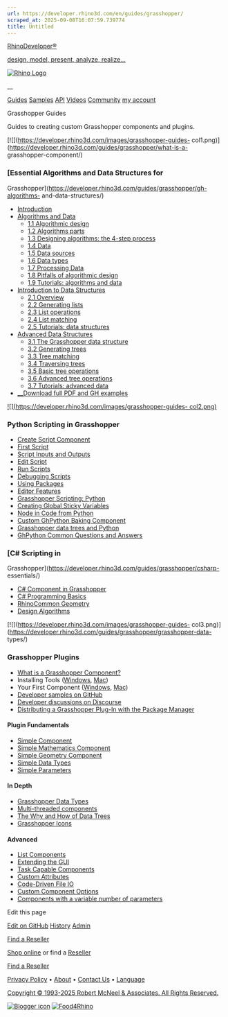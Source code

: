 ```yaml
---
url: https://developer.rhino3d.com/en/guides/grasshopper/
scraped_at: 2025-09-08T16:07:59.739774
title: Untitled
---
```


[RhinoDeveloper®](/)

[design, model, present, analyze, realize...](/)

[![Rhino Logo](https://developer.rhino3d.com/images/rhinodevlogo.png)](/)

__

[Guides](https://developer.rhino3d.com/guides)
[Samples](https://developer.rhino3d.com/samples)
[API](https://developer.rhino3d.com/api)
[Videos](https://developer.rhino3d.com/videos)
[Community](https://discourse.mcneel.com/c/rhino-developer) [my account
](https://www.rhino3d.com/my-account/ "Manage your account, licenses, and
teams")

Grasshopper Guides

Guides to creating custom Grasshopper components and plugins.

[![](https://developer.rhino3d.com/images/grasshopper-guides-
col1.png)](https://developer.rhino3d.com/guides/grasshopper/what-is-a-
grasshopper-component/)

### [Essential Algorithms and Data Structures for
Grasshopper](https://developer.rhino3d.com/guides/grasshopper/gh-algorithms-
and-data-structures/)

  * [Introduction](https://developer.rhino3d.com/guides/grasshopper/gh-algorithms-and-data-structures/)
  * [Algorithms and Data](https://developer.rhino3d.com/guides/grasshopper/gh-algorithms-and-data-structures/algorithms-data/)
    * [1.1 Algorithmic design](https://developer.rhino3d.com/guides/grasshopper/gh-algorithms-and-data-structures/algorithms-data/#11-algorithmic-design)
    * [1.2 Algorithms parts](https://developer.rhino3d.com/guides/grasshopper/gh-algorithms-and-data-structures/algorithms-data/#12-algorithms-parts)
    * [1.3 Designing algorithms: the 4-step process](https://developer.rhino3d.com/guides/grasshopper/gh-algorithms-and-data-structures/algorithms-data/#13-designing-algorithms-the-4-step-process)
    * [1.4 Data](https://developer.rhino3d.com/guides/grasshopper/gh-algorithms-and-data-structures/algorithms-data/#14-data)
    * [1.5 Data sources](https://developer.rhino3d.com/guides/grasshopper/gh-algorithms-and-data-structures/algorithms-data/#15-data-sources)
    * [1.6 Data types](https://developer.rhino3d.com/guides/grasshopper/gh-algorithms-and-data-structures/algorithms-data/#16-data-types)
    * [1.7 Processing Data](https://developer.rhino3d.com/guides/grasshopper/gh-algorithms-and-data-structures/algorithms-data/#17-processing-data)
    * [1.8 Pitfalls of algorithmic design](https://developer.rhino3d.com/guides/grasshopper/gh-algorithms-and-data-structures/algorithms-data/#18-pitfalls-of-algorithmic-design)
    * [1.9 Tutorials: algorithms and data](https://developer.rhino3d.com/guides/grasshopper/gh-algorithms-and-data-structures/algorithms-data/#19-tutorials-algorithms-and-data)
  * [Introduction to Data Structures](https://developer.rhino3d.com/guides/grasshopper/gh-algorithms-and-data-structures/data-structures/)
    * [2.1 Overview](https://developer.rhino3d.com/guides/grasshopper/gh-algorithms-and-data-structures/data-structures/#21-overview)
    * [2.2 Generating lists](https://developer.rhino3d.com/guides/grasshopper/gh-algorithms-and-data-structures/data-structures/#22-generating-lists)
    * [2.3 List operations](https://developer.rhino3d.com/guides/grasshopper/gh-algorithms-and-data-structures/data-structures/#23-list-operations)
    * [2.4 List matching](https://developer.rhino3d.com/guides/grasshopper/gh-algorithms-and-data-structures/data-structures/#24-list-matching)
    * [2.5 Tutorials: data structures](https://developer.rhino3d.com/guides/grasshopper/gh-algorithms-and-data-structures/data-structures/#25-tutorials-data-structures)
  * [Advanced Data Structures](https://developer.rhino3d.com/guides/grasshopper/gh-algorithms-and-data-structures/advanced-data-structures/)
    * [3.1 The Grasshopper data structure](https://developer.rhino3d.com/guides/grasshopper/gh-algorithms-and-data-structures/advanced-data-structures/#31-the-grasshopper-data-structure)
    * [3.2 Generating trees](https://developer.rhino3d.com/guides/grasshopper/gh-algorithms-and-data-structures/advanced-data-structures/#32-generating-trees)
    * [3.3 Tree matching](https://developer.rhino3d.com/guides/grasshopper/gh-algorithms-and-data-structures/advanced-data-structures/#33-tree-matching)
    * [3.4 Traversing trees](https://developer.rhino3d.com/guides/grasshopper/gh-algorithms-and-data-structures/advanced-data-structures/#34-traversing-trees)
    * [3.5 Basic tree operations](https://developer.rhino3d.com/guides/grasshopper/gh-algorithms-and-data-structures/advanced-data-structures/#35-basic-tree-operations)
    * [3.6 Advanced tree operations](https://developer.rhino3d.com/guides/grasshopper/gh-algorithms-and-data-structures/advanced-data-structures/#36-advanced-tree-operations)
    * [3.7 Tutorials: advanced data ](https://developer.rhino3d.com/guides/grasshopper/gh-algorithms-and-data-structures/advanced-data-structures/#37-tutorials-advanced-data-structures)
  * [__](https://www.rhino3d.com/download/rhino/6.0/essential-algorithms/)[Download full PDF and GH examples](https://www.rhino3d.com/download/rhino/6.0/essential-algorithms/)

[![](https://developer.rhino3d.com/images/grasshopper-guides-
col2.png)](https://developer.rhino3d.com/guides/grasshopper/simple-component/)

### Python Scripting in Grasshopper

  * [Create Script Component](https://developer.rhino3d.com/guides/scripting/scripting-component/#script-component)
  * [First Script](https://developer.rhino3d.com/guides/scripting/scripting-component/#first-script)
  * [Script Inputs and Outputs](https://developer.rhino3d.com/guides/scripting/scripting-component/#script-inputs-and-outputs)
  * [Edit Script](https://developer.rhino3d.com/guides/scripting/scripting-component/#edit-script)
  * [Run Scripts](https://developer.rhino3d.com/guides/scripting/scripting-component/#debugging-scripts)
  * [Debugging Scripts](https://developer.rhino3d.com/guides/scripting/scripting-component/#debugging-scripts)
  * [Using Packages](https://developer.rhino3d.com/guides/scripting/scripting-component/#using-packages)
  * [Editor Features](https://developer.rhino3d.com/guides/scripting/scripting-component/#editor-features)
  * [Grasshopper Scripting: Python](https://developer.rhino3d.com/guides/scripting/scripting-gh-python/)
  * [Creating Global Sticky Variables](https://developer.rhino3d.com/guides/rhinopython/ghpython-global-sticky/)
  * [Node in Code from Python](https://developer.rhino3d.com/guides/rhinopython/ghpython-call-components/)
  * [Custom GhPython Baking Component](https://developer.rhino3d.com/guides/rhinopython/ghpython-bake/)
  * [Grasshopper data trees and Python](https://developer.rhino3d.com/guides/rhinopython/grasshopper-datatrees-and-python/)
  * [GhPython Common Questions and Answers](https://developer.rhino3d.com/guides/rhinopython/ghpython-question-answer/)

### [C# Scripting in
Grasshopper](https://developer.rhino3d.com/guides/grasshopper/csharp-
essentials/)

  * [C# Component in Grasshopper](https://developer.rhino3d.com/guides/grasshopper/csharp-essentials/1-grasshopper-csharp-component/#21-introduction)
  * [C# Programming Basics](https://developer.rhino3d.com/guides/grasshopper/csharp-essentials/2-csharp-basics/)
  * [RhinoCommon Geometry](https://developer.rhino3d.com/guides/grasshopper/csharp-essentials/3-rhinocommon-geometry/)
  * [Design Algorithms](https://developer.rhino3d.com/guides/grasshopper/csharp-essentials/4-design-algorithms/)

[![](https://developer.rhino3d.com/images/grasshopper-guides-
col3.png)](https://developer.rhino3d.com/guides/grasshopper/grasshopper-data-
types/)

### Grasshopper Plugins

  * [What is a Grasshopper Component?](https://developer.rhino3d.com/guides/grasshopper/what-is-a-grasshopper-component/)
  * Installing Tools ([Windows](https://developer.rhino3d.com/guides/grasshopper/installing-tools-windows/), [Mac](https://developer.rhino3d.com/guides/grasshopper/installing-tools-mac/))
  * Your First Component ([Windows](https://developer.rhino3d.com/guides/grasshopper/your-first-component-windows/), [Mac](https://developer.rhino3d.com/guides/grasshopper/your-first-component-mac/))
  * [Developer samples on GitHub](https://github.com/mcneel/rhino-developer-samples)
  * [Developer discussions on Discourse](https://discourse.mcneel.com/c/grasshopper-developer)
  * [Distributing a Grasshopper Plug-In with the Package Manager](https://developer.rhino3d.com/guides/yak/creating-a-grasshopper-plugin-package/)

#### Plugin Fundamentals

  * [Simple Component](https://developer.rhino3d.com/guides/grasshopper/simple-component/ "This guide gives an exhaustive, step by step explanation of how to build a simple Grasshopper component.")
  * [Simple Mathematics Component](https://developer.rhino3d.com/guides/grasshopper/simple-mathematics-component/ "This guide contains a brief example of a component that deals with some simple mathematics and multiple input and output parameters.")
  * [Simple Geometry Component](https://developer.rhino3d.com/guides/grasshopper/simple-geometry-component/ "This guide demonstrates how to use some of the simpler geometry types and classes in RhinoCommon & Grasshopper.")
  * [Simple Data Types](https://developer.rhino3d.com/guides/grasshopper/simple-data-types/ "This guide discusses how Grasshopper deals with data items and types.")
  * [Simple Parameters](https://developer.rhino3d.com/guides/grasshopper/simple-parameters/ "This guide covers parameters; what they are, what they're for, what they can and cannot do.")

#### In Depth

  * [Grasshopper Data Types](https://developer.rhino3d.com/guides/grasshopper/grasshopper-data-types/ "This guide covers the basic data types that Grasshopper deals with.")
  * [Multi-threaded components](https://developer.rhino3d.com/guides/grasshopper/multi-treaded-components/ "A guide to parallel computing in Grasshopper")
  * [The Why and How of Data Trees](https://developer.rhino3d.com/guides/grasshopper/the-why-and-how-of-data-trees/ "This guide explains why data trees are used in Grasshopper.")
  * [Grasshopper Icons](https://developer.rhino3d.com/guides/grasshopper/grasshopper-icons/ "This guide contains the original vector graphics used for Grasshopper icons.")

#### Advanced

  * [List Components](https://developer.rhino3d.com/guides/grasshopper/list-components/ "This guide demonstrates how to operate on more than one item at a time.")
  * [Extending the GUI](https://developer.rhino3d.com/guides/grasshopper/extending-the-gui/ "This guide describes how to extend the default behaviour, functionality, and graphical user interface \(GUI\) of Grasshopper document objects.")
  * [Task Capable Components](https://developer.rhino3d.com/guides/grasshopper/programming-task-capable-component/ "A guide to programming multi-threaded components in Grasshopper")
  * [Custom Attributes](https://developer.rhino3d.com/guides/grasshopper/custom-attributes/ "This guide contains a step-by-step walkthrough regarding custom object display.")
  * [Code-Driven File IO](https://developer.rhino3d.com/guides/rhinocommon/code-driven-file-io/ "This guide gives an overview of using RhinoCommon to drive file format IO with code")
  * [Custom Component Options](https://developer.rhino3d.com/guides/grasshopper/custom-component-options/ "This guide discusses how to add custom options to a component and have them included in *.gh/.ghx* \(de\)serialization.")
  * [Components with a variable number of parameters](https://developer.rhino3d.com/guides/grasshopper/components-with-variable-number-of-parameters/ "This guide has yet to be authored or ported.")

Edit this page

[ Edit on
GitHub](https://github.com/mcneel/developer.rhino3d.com/edit/master/content/en/guides/grasshopper/_index.md)
[
History](https://github.com/mcneel/developer.rhino3d.com/commits/master/content/en/guides/grasshopper/_index.md)
[ Admin](https://developer.rhino3d.com/admin)

[Find a Reseller](https://www.rhino3d.com/sales)

[Shop online](https://www.rhino3d.com/store) or find a
[Reseller](https://www.rhino3d.com/sales)

[Find a Reseller](https://www.rhino3d.com/sales)

[Privacy Policy](https://www.rhino3d.com/privacy) •
[About](https://www.rhino3d.com/mcneel/about) • [Contact
Us](https://www.rhino3d.com/mcneel/contact) • [
Language](https://www.rhino3d.com/language "Change to a different region or
language")

[Copyright © 1993-2025 Robert McNeel & Associates. All Rights
Reserved.](https://www.rhino3d.com/mcneel/about)

[](https://www.facebook.com/McNeelRhinoceros/)
[](https://twitter.com/bobmcneel) [](https://www.linkedin.com/groups/75313/)
[](https://www.youtube.com/user/RhinoGuide/videos) [](https://vimeo.com/rhino)
[![Blogger
icon](https://developer.rhino3d.com/images/blogger.svg)](http://blog.rhino3d.com/)
[![Food4Rhino](https://developer.rhino3d.com/images/f4r_icon_01.svg)](https://www.food4rhino.com)


